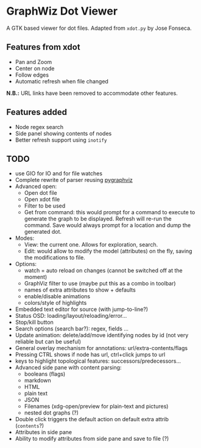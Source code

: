 GraphWiz Dot Viewer
===================

A GTK based viewer for dot files.
Adapted from `xdot.py` by Jose Fonseca.

## Features from xdot

+ Pan and Zoom
+ Center on node
+ Follow edges
+ Automatic refresh when file changed

**N.B.:** URL links have been removed to accommodate other features.

## Features added

+ Node regex search
+ Side panel showing contents of nodes
+ Better refresh support using `inotify`


## TODO

+ use GIO for IO and for file watches
+ Complete rewrite of parser reusing [pygraphviz](http://networkx.lanl.gov/pygraphviz)
+ Advanced open:
  - Open dot file
  - Open xdot file
  - Filter to be used
  - Get from command: this would prompt for a command to execute to generate the graph to be displayed.
    Refresh will re-run the command.
    Save would always prompt for a location and dump the generated dot.
+ Modes:
  - View: the current one. Allows for exploration, search.
  - Edit: would allow to modify the model (attributes) on the fly, saving the modifications to file.
+ Options:
  - watch = auto reload on changes (cannot be switched off at the moment)
  - GraphViz filter to use (maybe put this as a combo in toolbar)
  - names of extra attributes to show + defaults
  - enable/disable animations
  - colors/style of highlights
+ Embedded text editor for source (with jump-to-line?)
+ Status OSD: loading/layout/reloading/error...
+ Stop/kill button
+ Search options (search bar?): regex, fields ...
+ Update animation: delete/add/move identifying nodes by id (not very reliable but can be useful)
+ General overlay mechanism for annotations: url/extra-contents/flags
+ Pressing CTRL shows if node has url, ctrl+click jumps to url
+ keys to highlight topological features: successors/predecessors...
+ Advanced side pane with content parsing:
  * booleans (flags)
  * markdown
  * HTML
  * plain text
  * JSON
  * Filenames (xdg-open/preview for plain-text and pictures)
  * nested dot graphs (?)
+ Double click triggers the default action on default extra attrib (`contents`?)
+ Attributes in side pane
+ Ability to modify attributes from side pane and save to file (?)

